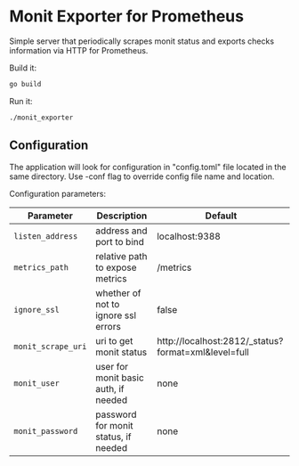 # Monit Exporter for Prometheus

Simple server that periodically scrapes monit status and exports checks information via HTTP for Prometheus.

Build it:
```bash
go build
```

Run it:

```bash
./monit_exporter
```

## Configuration

The application will look for configuration in "config.toml" file located in the same directory. Use -conf flag to override config file name and location.

Configuration parameters:

Parameter | Description | Default
--- | --- | ---
`listen_address` | address and port to bind | localhost:9388
`metrics_path` | relative path to expose metrics | /metrics
`ignore_ssl` | whether of not to ignore ssl errors | false
`monit_scrape_uri` | uri to get monit status | http://localhost:2812/_status?format=xml&level=full
`monit_user` | user for monit basic auth, if needed | none
`monit_password` | password for monit status, if needed | none
